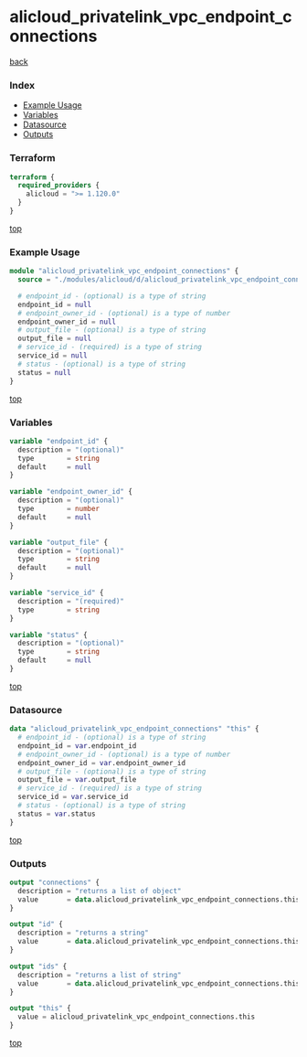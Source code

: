 # alicloud_privatelink_vpc_endpoint_connections

[back](../alicloud.md)

### Index

- [Example Usage](#example-usage)
- [Variables](#variables)
- [Datasource](#datasource)
- [Outputs](#outputs)

### Terraform

```terraform
terraform {
  required_providers {
    alicloud = ">= 1.120.0"
  }
}
```

[top](#index)

### Example Usage

```terraform
module "alicloud_privatelink_vpc_endpoint_connections" {
  source = "./modules/alicloud/d/alicloud_privatelink_vpc_endpoint_connections"

  # endpoint_id - (optional) is a type of string
  endpoint_id = null
  # endpoint_owner_id - (optional) is a type of number
  endpoint_owner_id = null
  # output_file - (optional) is a type of string
  output_file = null
  # service_id - (required) is a type of string
  service_id = null
  # status - (optional) is a type of string
  status = null
}
```

[top](#index)

### Variables

```terraform
variable "endpoint_id" {
  description = "(optional)"
  type        = string
  default     = null
}

variable "endpoint_owner_id" {
  description = "(optional)"
  type        = number
  default     = null
}

variable "output_file" {
  description = "(optional)"
  type        = string
  default     = null
}

variable "service_id" {
  description = "(required)"
  type        = string
}

variable "status" {
  description = "(optional)"
  type        = string
  default     = null
}
```

[top](#index)

### Datasource

```terraform
data "alicloud_privatelink_vpc_endpoint_connections" "this" {
  # endpoint_id - (optional) is a type of string
  endpoint_id = var.endpoint_id
  # endpoint_owner_id - (optional) is a type of number
  endpoint_owner_id = var.endpoint_owner_id
  # output_file - (optional) is a type of string
  output_file = var.output_file
  # service_id - (required) is a type of string
  service_id = var.service_id
  # status - (optional) is a type of string
  status = var.status
}
```

[top](#index)

### Outputs

```terraform
output "connections" {
  description = "returns a list of object"
  value       = data.alicloud_privatelink_vpc_endpoint_connections.this.connections
}

output "id" {
  description = "returns a string"
  value       = data.alicloud_privatelink_vpc_endpoint_connections.this.id
}

output "ids" {
  description = "returns a list of string"
  value       = data.alicloud_privatelink_vpc_endpoint_connections.this.ids
}

output "this" {
  value = alicloud_privatelink_vpc_endpoint_connections.this
}
```

[top](#index)
